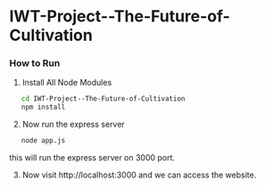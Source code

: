 # IWT-Project--The-Future-of-Cultivation

### How to Run 

1. Install All Node Modules 

```bash 
   cd IWT-Project--The-Future-of-Cultivation
   npm install
```
2. Now run the express server
```bash 
   node app.js
```
this will run the express server on 3000 port.

3. Now visit http://localhost:3000 and we can access the website. 

